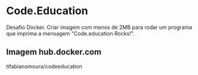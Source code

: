 # Code.Education
Desafio Docker. Criar imagem com menos de 2MB para rodar um programa que imprima a mensagem "Code.education Rocks!".

## Imagem hub.docker.com
tifabianomoura/codeeducation
